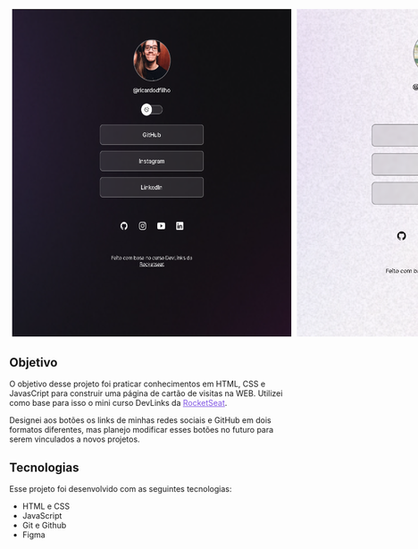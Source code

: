 <p align="center" style="display: flex">
  <img src=".github/dark-mode.png" alt="Aplicação em modo escuro" width='500px'  height="auto" style="margin: 5px">
  <img src=".github/light-mode.png" alt="Aplicação em modo claro" width="500px" height="auto" style="margin: 5px">
</p>

## Objetivo

O objetivo desse projeto foi praticar conhecimentos em HTML, CSS e JavasCript para construir uma página de cartão de visitas na WEB. Utilizei como base para isso o mini curso DevLinks da <a href="https://www.rocketseat.com.br" style="color: #8257E5">RocketSeat</a>.

Designei aos botões os links de minhas redes sociais e GitHub em dois formatos diferentes, mas planejo modificar esses botões no futuro para serem vinculados a novos projetos.

## Tecnologias

Esse projeto foi desenvolvido com as seguintes tecnologias:

- HTML e CSS
- JavaScript
- Git e Github
- Figma
